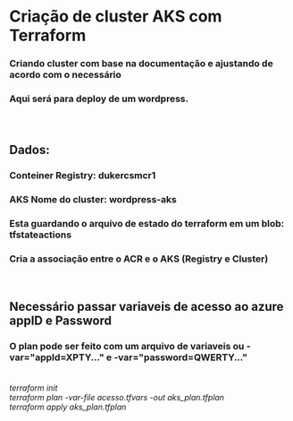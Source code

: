# Criação de cluster **AKS** com **Terraform<br />**

### Criando cluster com base na documentação e ajustando de acordo com o necessário<br />
### Aqui será para deploy de um wordpress.<br /><br /><br />
## Dados:<br />
### Conteiner Registry: <b>dukercsmcr1</b><br />
### AKS Nome do cluster: **wordpress-aks<br />**
### Esta guardando o arquivo de estado do terraform em um blob: **tfstateactions<br />**
### Cria a associação entre o ACR e o AKS (Registry e Cluster)<br />
<br />

## Necessário passar variaveis de acesso ao azure <b>appID</b> e **Password**<br />
### O plan pode ser feito com um arquivo de variaveis ou -var="appId=XPTY..." e -var="password=QWERTY..."<br /><br />
<i>terraform init</i><br />
<i>terraform plan -var-file acesso.tfvars -out aks_plan.tfplan <br />
terraform apply aks_plan.tfplan</i>

